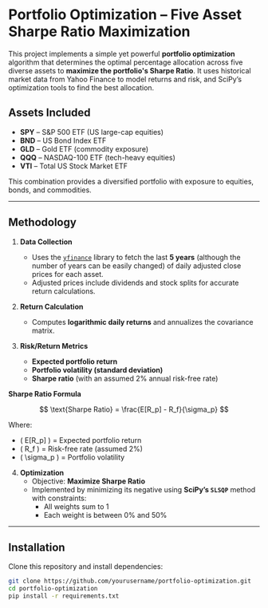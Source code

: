 # Portfolio Optimization – Five Asset Sharpe Ratio Maximization

This project implements a simple yet powerful **portfolio optimization** algorithm that determines the optimal percentage allocation across five diverse assets to **maximize the portfolio's Sharpe Ratio**. It uses historical market data from Yahoo Finance to model returns and risk, and SciPy’s optimization tools to find the best allocation.

## Assets Included
- **SPY** – S&P 500 ETF (US large-cap equities)
- **BND** – US Bond Index ETF
- **GLD** – Gold ETF (commodity exposure)
- **QQQ** – NASDAQ-100 ETF (tech-heavy equities)
- **VTI** – Total US Stock Market ETF

This combination provides a diversified portfolio with exposure to equities, bonds, and commodities.

---

## Methodology

1. **Data Collection**  
   - Uses the [`yfinance`](https://pypi.org/project/yfinance/) library to fetch the last **5 years** (although the number of years can be easily changed) of daily adjusted close prices for each asset.
   - Adjusted prices include dividends and stock splits for accurate return calculations.

2. **Return Calculation**  
   - Computes **logarithmic daily returns** and annualizes the covariance matrix.

3. **Risk/Return Metrics**  
   - **Expected portfolio return**  
   - **Portfolio volatility (standard deviation)**  
   - **Sharpe ratio** (with an assumed 2% annual risk-free rate)

**Sharpe Ratio Formula**
         
$$
\text{Sharpe Ratio} = \frac{E[R_p] - R_f}{\sigma_p}
$$
         
Where:
         
- \( E[R_p] \) = Expected portfolio return
- \( R_f \) = Risk-free rate (assumed 2%)  
- \( \sigma_p \) = Portfolio volatility

4. **Optimization**  
   - Objective: **Maximize Sharpe Ratio**  
   - Implemented by minimizing its negative using **SciPy’s `SLSQP`** method with constraints:
     - All weights sum to 1
     - Each weight is between 0% and 50%

---

## Installation

Clone this repository and install dependencies:

```bash
git clone https://github.com/yourusername/portfolio-optimization.git
cd portfolio-optimization
pip install -r requirements.txt

